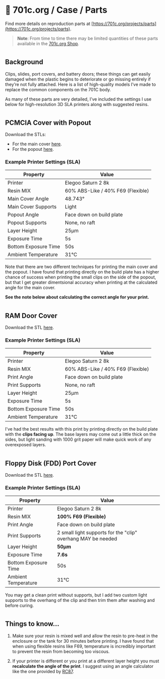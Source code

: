 # 🦋 701c.org / Case / Parts

Find more details on reproduction parts at [https://701c.org/projects/parts](https://701c.org/projects/parts).

> **Note**: From time to time there may be limited quantities of these parts available in the [701c.org Shop](https://701c.org/shop).

#

## Background

Clips, slides, port covers, and battery doors; these things can get easily damaged when the plastic begins to deteriorate or go missing entirely if they’re not fully attached. Here is a list of high-quality models I’ve made to replace the common components on the 701C body. 

As many of these parts are very detailed, I’ve included the settings I use below for high-resolution 3D SLA printers along with suggested resins.

#

## PCMCIA Cover with Popout

Download the STLs:
   * For the main cover [here](https://github.com/hrushka/701c.org/tree/main/src/ds2434/ds2434.ino).
   * For the popout [here](https://github.com/hrushka/701c.org/tree/main/src/ds2434/ds2434.ino).

### Example Printer Settings (SLA)

| Property      | Value |
| ----------- | ----------- |
| Printer      | Elegoo Saturn 2 8k |
| Resin MIX   | 60% ABS-Like / 40% F69 (Flexible) |
| Main Cover Angle | 48.743° |
| Main Cover Supports | Light |
| Popout Angle | Face down on build plate |
| Popout Supports | None, no raft |
| Layer Height | 25µm |
| Exposure Time | 5s |
| Bottom Exposure Time | 50s |
| Ambient Temperature | 31°C |

Note that there are two different techniques for printing the main cover and the popout. I have found that printing directly on the build plate has a higher chance of success when printing the small clips on the side of the popout, but that I get greater dimentsional accuracy when printing at the calculated angle for the main cover.

**See the note below about calculating the correct angle for your print.**

#

## RAM Door Cover

Download the STL [here](https://github.com/hrushka/701c.org/tree/main/src/ds2434/ds2434.ino).

### Example Printer Settings (SLA)

| Property      | Value |
| ----------- | ----------- |
| Printer      | Elegoo Saturn 2 8k |
| Resin MIX   | 60% ABS-Like / 40% F69 (Flexible) |
| Print Angle | Face down on build plate |
| Print Supports | None, no raft |
| Layer Height | 25µm |
| Exposure Time | 5s |
| Bottom Exposure Time | 50s |
| Ambient Temperature | 31°C |

I've had the best results with this print by printing directly on the build plate with the **clips facing up**. The base layers may come out a little thick on the sides, but light sanding with 1000 grit paper will make quick work of any overexposed layers.

#

## Floppy Disk (FDD) Port Cover

Download the STL [here](https://github.com/hrushka/701c.org/tree/main/src/ds2434/ds2434.ino).

### Example Printer Settings (SLA)

| Property      | Value |
| ----------- | ----------- |
| Printer      | Elegoo Saturn 2 8k |
| Resin MIX   | **100% F69 (Flexible)** |
| Print Angle | Face down on build plate |
| Print Supports | 2 small light supports for the "clip" overhang MAY be needed |
| Layer Height | **50µm** |
| Exposure Time | **7.6s** |
| Bottom Exposure Time | 50s |
| Ambient Temperature | 31°C |

You may get a clean print without supports, but I add two custom light supports to the overhang of the clip and then trim them after washing and before curing.

#

## Things to know...

1. Make sure your resin is mixed well and allow the resin to pre-heat in the enclosure or the tank for 30 minutes before printing. I have found that when using flexible resins like F69, temperature is incredibly important to prevent the resin from becoming too viscous.
   
2. If your printer is different or you print at a different layer height you must **recalculate the angle of the print**. I suggest using an angle calculator like the one provided by [RC87](https://www.rc87.blog/angle-calculator/).